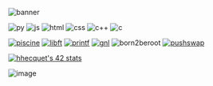 ![banner](https://github.com/user-attachments/assets/ecccfb03-e43e-4983-a624-6f06206da90f)

![py](https://github.com/user-attachments/assets/fdf4e960-9b3a-469c-bbd5-24b0bb95b945)
![js](https://github.com/user-attachments/assets/e7d742da-e4cd-4af4-b702-6c1301e6579f)
![html](https://github.com/user-attachments/assets/9495cdb6-2054-4b76-8f81-85a819f7ecab)
![css](https://github.com/user-attachments/assets/79b4cdfe-b85b-4e7d-9f3d-fddbf79091e5)
![c++](https://github.com/user-attachments/assets/5731f366-e8f7-4293-98f2-ca7ac007ba00)
![c](https://github.com/user-attachments/assets/538dd63d-e9c4-488a-b8c6-dde72df283cc)


[![piscine](https://github.com/user-attachments/assets/c3d8e9e0-ca23-4991-a382-dd76cec49d19)](https://github.com/Mimine2004/Piscine42) 
[![libft](https://github.com/user-attachments/assets/09fbd2b2-91f1-4962-b507-89e5b49c1359)](https://github.com/Mimine2004/Libft) 
[![printf](https://github.com/user-attachments/assets/18cd9993-a81f-489d-a7c7-fef8604d1e06)](https://github.com/Mimine2004/ft_printf) 
[![gnl](https://github.com/user-attachments/assets/18b895f8-dec6-4772-a814-42cec3e0f85b)](https://github.com/Mimine2004/get_next_line) 
![born2beroot](https://github.com/user-attachments/assets/c7d008bd-1ef2-4f7a-8cc0-b1d38e841af6) 
[![pushswap](https://github.com/user-attachments/assets/e3591b73-790e-4ae8-905d-57b3e8d09fc3)](https://github.com/Mimine2004/push_swap)

[![hhecquet's 42 stats](https://badge.mediaplus.ma/starryblue/hhecquet?1337Badge=off&UM6P=off)](https://github.com/oakoudad/badge42)

![image](https://user-images.githubusercontent.com/58959408/157782696-8bc9ca49-ca61-4ab5-8b83-49c4e76c1a8f.svg)



